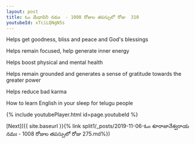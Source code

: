 ```yaml
---
layout: post
title: ఓం మేధావిని నమః  - 1008 రోజుల తపస్సులో రోజు  310
youtubeId: xTciLQNgN5s
---
```

 
 
Helps get goodness, bliss and peace and God's blessings
 
Helps remain focused, help generate inner energy 
 
Helps boost physical and mental health 
 
Helps remain grounded and generates a sense of gratitude towards the greater power 
 
Helps reduce bad karma
 
How to learn English in your sleep for telugu people
 
 
 
 


{% include youtubePlayer.html id=page.youtubeId %}
 
[Next]({{ site.baseurl }}{% link split1/_posts/2019-11-06-ఓం శూరాజానేశ్వరాయ నమః  - 1008 రోజుల తపస్సులో రోజు  275.md%})
 
